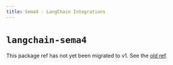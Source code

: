 ```yaml
---
title: Sema4 - LangChain Integrations
---
```


# `langchain-sema4`

This package ref has not yet been migrated to v1. See the [old ref](https://python.langchain.com/api_reference/sema4/index.html).
